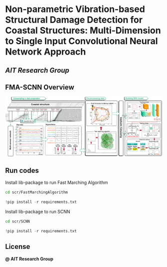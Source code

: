 # Non-parametric Vibration-based Structural Damage Detection for Coastal Structures: Multi-Dimension to Single Input Convolutional Neural Network Approach
## _AIT Research Group_
## FMA-SCNN Overview
![Overview](./images/Overview-FMA-SCNN.png)

## Run codes
Install lib-package to run Fast Marching Algorithm
```bash
cd scr/FastMarchingAlgorithm
```

```python
!pip install -r requirements.txt
```
Install lib-package to run SCNN
```bash
cd scr/SCNN
```

```python
!pip install -r requirements.txt
```

## License
**@ AIT Research Group**
